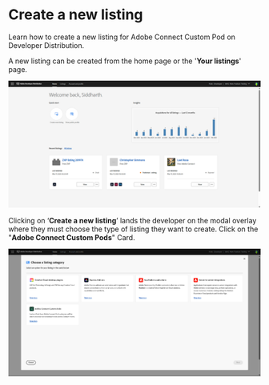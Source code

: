 # Create a new listing

Learn how to create a new listing for Adobe Connect Custom Pod on Developer Distribution. 

A new listing can be created from the home page or the '**Your listings**' page. 

![Screenshot of initiating a new listing in Developer Distribution](./screenshot_1.png)

Clicking on ‘**Create a new listing**’ lands the developer on the modal overlay where they must choose the type of listing they want to create. Click on the "**Adobe Connect Custom Pods**" Card. 

![Screenshot of selecting the Adobe Connect card while creating a new listing](./screenshot_2.png)
